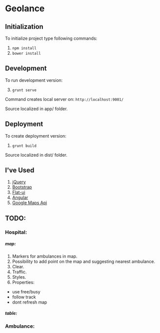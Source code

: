 # Geolance

## Initialization
To initialize project type following commands:

1. `npm install`
2. `bower install`

## Development
To run development version:

3. `grunt serve`

Command creates local server on:
`http://localhost:9001/`

Source localized in app/ folder.

## Deployment
To create deployment version:

1. `grunt build`

Source localized in dist/ folder.

## I've Used

1. [jQuery](http://jquery.com/)
2. [Bootstrap](http://getbootstrap.com/) 
3. [Flat-ui](http://designmodo.github.io/Flat-UI/) 
4. [Angular](https://angularjs.org/) 
5. [Google Maps Api](https://developers.google.com/maps/?hl=pl)

## TODO: 

### Hospital:

##### map:
1. Markers for ambulances in map.
2. Possibility to add point on the map and suggesting nearest ambulance.
3. Clear.
4. Traffic.
5. Styles.
6. Properties:
 - use free/busy
 - follow track
 - dont refresh map
	
##### table:

### Ambulance: